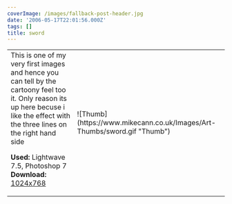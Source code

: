 ```yaml
---
coverImage: /images/fallback-post-header.jpg
date: '2006-05-17T22:01:56.000Z'
tags: []
title: sword
---
```


<table width="100%" cellspacing="0" cellpadding="0" border="0">
<tr>
<td>This is one of my very first images and hence you can tell by the cartoony feel too it. Only reason its up here becuse i like the effect with the three lines on the right hand side

<span style="font-weight: bold">Used:</span> Lightwave 7.5, Photoshop 7
<span style="font-weight: bold">Download:</span> [1024x768](https://www.mikecann.co.uk/Images/Art-Full/sword.jpg)</td>

<td>![Thumb](https://www.mikecann.co.uk/Images/Art-Thumbs/sword.gif "Thumb")</td>
</tr>
</table>
